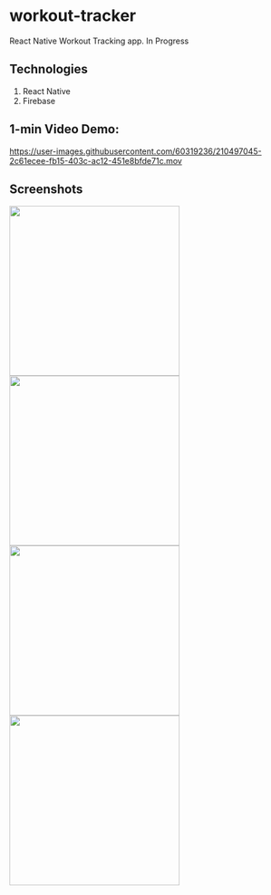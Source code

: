 # workout-tracker
React Native Workout Tracking app. In Progress

## Technologies
1. React Native
2. Firebase


## 1-min Video Demo:
https://user-images.githubusercontent.com/60319236/210497045-2c61ecee-fb15-403c-ac12-451e8bfde71c.mov




## Screenshots


<p float="left">
<img src="https://user-images.githubusercontent.com/60319236/210497514-349bc20a-bc70-4572-a093-8b342afe4826.png" width="300">
<img src="https://user-images.githubusercontent.com/60319236/210497700-6deb5bd2-f512-488e-b929-6d57082a1d4a.png" width="300">
<img src="https://user-images.githubusercontent.com/60319236/210497137-3514ca59-583b-4b10-8509-1552b004a40b.png" width="300">
<img src="https://user-images.githubusercontent.com/60319236/210497609-d8bad846-4daa-4014-8641-7c0f8b22930d.png" width="300">

</p>
